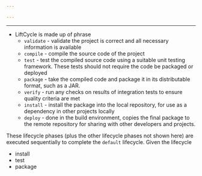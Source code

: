 ```yaml
---

---
```

---
- LiftCycle is made up of phrase
	- `validate` - validate the project is correct and all necessary information is available
	- `compile` - compile the source code of the project
	- `test` - test the compiled source code using a suitable unit testing framework. These tests should not require the code be packaged or deployed
	- `package` - take the compiled code and package it in its distributable format, such as a JAR.
	- `verify` - run any checks on results of integration tests to ensure quality criteria are met
	- `install` - install the package into the local repository, for use as a dependency in other projects locally
	- `deploy` - done in the build environment, copies the final package to the remote repository for sharing with other developers and projects.

These lifecycle phases (plus the other lifecycle phases not shown here) are executed sequentially to complete the `default` lifecycle. Given the lifecycle
- install
- test
- package
